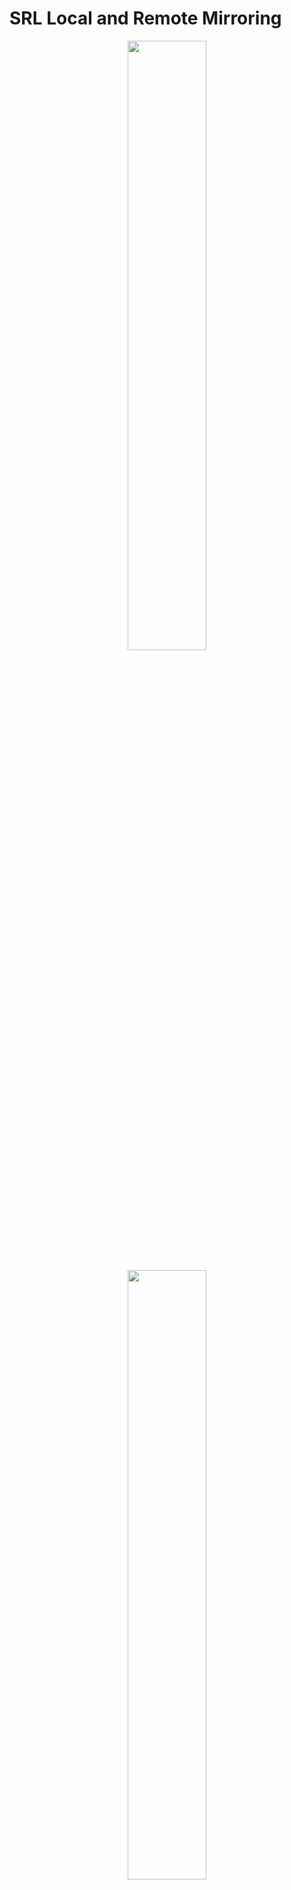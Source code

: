 # SRL Local and Remote Mirroring
<div align="center" markdown>
<img src=https://github.com/user-attachments/assets/4bb2d9e8-56f1-400e-92ab-dcd873eaf45c style="width:50%" />

<br>
<br>
<a href="https://codespaces.new/toweber/srl-mirroring?quickstart=1">
<img src="https://gitlab.com/rdodin/pics/-/wikis/uploads/d78a6f9f6869b3ac3c286928dd52fa08/run_in_codespaces-v1.svg?sanitize=true" style="width:50%"/></a>

**[Run](https://codespaces.new/toweber/srl-mirroring?quickstart=1) this lab in GitHub Codespaces for free**.  
[Learn more](https://containerlab.dev/manual/codespaces) about Containerlab for Codespaces.  
<small>Machine type: 2 vCPU · 8 GB RAM</small>
</div>
